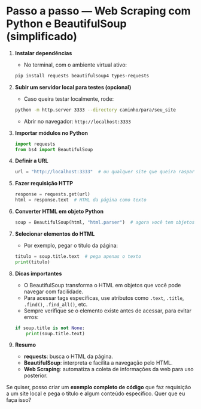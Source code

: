 # Passo a passo — Web Scraping com Python e BeautifulSoup (simplificado)

1. **Instalar dependências**

   * No terminal, com o ambiente virtual ativo:

   ```bash
   pip install requests beautifulsoup4 types-requests
   ```

2. **Subir um servidor local para testes (opcional)**

   * Caso queira testar localmente, rode:

   ```bash
   python -m http.server 3333 --directory caminho/para/seu_site
   ```

   * Abrir no navegador: `http://localhost:3333`

3. **Importar módulos no Python**

   ```python
   import requests
   from bs4 import BeautifulSoup
   ```

4. **Definir a URL**

   ```python
   url = "http://localhost:3333"  # ou qualquer site que queira raspar
   ```

5. **Fazer requisição HTTP**

   ```python
   response = requests.get(url)
   html = response.text  # HTML da página como texto
   ```

6. **Converter HTML em objeto Python**

   ```python
   soup = BeautifulSoup(html, "html.parser")  # agora você tem objetos Python
   ```

7. **Selecionar elementos do HTML**

   * Por exemplo, pegar o título da página:

   ```python
   titulo = soup.title.text  # pega apenas o texto
   print(titulo)
   ```

8. **Dicas importantes**

   * O BeautifulSoup transforma o HTML em objetos que você pode navegar com facilidade.
   * Para acessar tags específicas, use atributos como `.text`, `.title`, `.find()`, `.find_all()`, etc.
   * Sempre verifique se o elemento existe antes de acessar, para evitar erros:

   ```python
   if soup.title is not None:
       print(soup.title.text)
   ```

9. **Resumo**

   * **requests**: busca o HTML da página.
   * **BeautifulSoup**: interpreta e facilita a navegação pelo HTML.
   * **Web Scraping**: automatiza a coleta de informações da web para uso posterior.

Se quiser, posso criar um **exemplo completo de código** que faz requisição a um site local e pega o título e algum conteúdo específico. Quer que eu faça isso?
